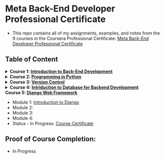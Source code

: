 # Meta Back-End Developer Professional Certificate

- This repo contains all of my assignments, examples, and notes from the 9 courses in the Coursera Professional Certificate: [Meta Back-End Developer Professional Certificate](https://www.coursera.org/professional-certificates/meta-back-end-developer)

## Table of Content

<details>
<summary><b>Course 1: </b><a href="https://github.com/MarcusL11/meta-back-end-developer/tree/main/Course%201:%20Introduction%20to%20Back-End%20Development"><b>Introduction to Back-End Development</b></a></summary>

- Module 1: [Getting started with webdevelopment](https://github.com/MarcusL11/meta-back-end-developer/tree/main/course-1-introduction-to-back-end-development/Module%201%3A%20Getting%20started%20with%20web%20development)
- Module 2: [Introduction to HTML and CSS](https://github.com/MarcusL11/meta-back-end-developer/tree/main/course-1-introduction-to-back-end-development/Module%202%3A%20Introduction%20to%20HTML%20and%20CSS)
- Module 3: [UI Frameworks](https://github.com/MarcusL11/meta-back-end-developer/tree/main/course-1-introduction-to-back-end-development/Module%203%3A%20UI%20Frameworks)
- Module 4: [End-of-Course Graded Assessment](https://github.com/MarcusL11/meta-back-end-developer/tree/main/course-1-introduction-to-back-end-development/Module%204%3A%20End%20of%20course%20graded%20assignment)
- Status - Completed: [Course Certificate](https://coursera.org/share/b4ff097b392c09b08b9bb9a281040a45)
</details>

<details>
<summary><b>Course 2: </b><a href="https://github.com/MarcusL11/meta-back-end-developer/tree/main/course-2-programming-in-python"><b>Programming in Python</b></a></summary>

- Module 1: [Getting started with Python](https://github.com/MarcusL11/meta-back-end-developer/tree/main/course-2-programming-in-python/module-1-getting-started-with-python)
- Module 2: [Basic programming with Python](https://github.com/MarcusL11/meta-back-end-developer/tree/main/course-2-programming-in-python/module-2-basic-programming-with-python)
- Module 3: [Programming paradigms](https://github.com/MarcusL11/meta-back-end-developer/tree/main/course-2-programming-in-python/module-3-programming-paradigms)
- Module 4: [Modules, packages, libraries and tools](https://github.com/MarcusL11/meta-back-end-developer/tree/main/course-2-programming-in-python/module-4-modules-packages-libraries-and-tools)
- Module 5: [End course graded assignment](https://github.com/MarcusL11/meta-back-end-developer/tree/main/course-2-programming-in-python)
- Status - Completed: [Course Certificate](https://coursera.org/verify/F7V27S6EK55E)
</details>

<details>
<summary><b>Course 3: </b><a href="https://github.com/MarcusL11/meta-back-end-developer/tree/main/course-3-version-control"><b>Version Control</b></a></summary>

- Module 1: [Software Collaboration](https://github.com/MarcusL11/meta-back-end-developer/tree/main/course-3-version-control/module-1-software-collaboration)
- Module 2: [Command Line](https://github.com/MarcusL11/meta-back-end-developer/tree/main/course-3-version-control/module-2-command-line)
- Module 3: [Working with Git](https://github.com/MarcusL11/meta-back-end-developer/tree/main/course-3-version-control/module-3-working-with-git)
- Module 4: [Graded Assignment](https://github.com/MarcusL11/meta-back-end-developer/tree/main/course-3-version-control/module-4-graded-assignment)
- Status - Completed: [Course Certificate](https://www.coursera.org/account/accomplishments/certificate/84TXFTDDMSCF)
</details>

<details>
<summary><b>Course 4: </b><a href=""><b>Intriduction to Database for Backend Development</b></a></summary>

- Module 1: [Introduction to Backend Development]()
- Module 2: [Create Read Update and Delete]()
- Module 3: [SQL Operators, sorting and filtering data]()
- Module 4: [Database Design]()
- Status - Completed: [Course Certificate](https://coursera.org/share/c1b8e52344cb44f52665f0818fb28a83)
</details>

<summary><b>Course 5: </b><a href=""><b>Django Web Framework</b></a></summary>

- Module 1: [Introduction to Django]()
- Module 2: []()
- Module 3: []()
- Module 4: []()
- Status - In Progress: [Course Certificate]()
</details>

## Proof of Course Completion:

- In Progress
